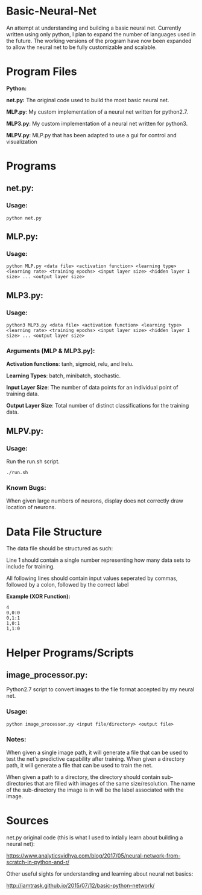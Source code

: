 # Basic-Neural-Net
An attempt at understanding and building a basic neural net. Currently written using only python, I plan to expand the number of languages used in the future. The working versions of the program have now been expanded to allow the neural net to be fully customizable and scalable.

# Program Files
**Python:**

**net.py:** The original code used to build the most basic neural net.

**MLP.py**: My custom implementation of a neural net written for python2.7.

**MLP3.py**: My custom implementation of a neural net written for python3.

**MLPV.py**: MLP.py that has been adapted to use a gui for control and visualization

# Programs
## net.py:
### Usage:
	python net.py

## MLP.py:
### Usage:
	python MLP.py <data file> <activation function> <learning type> <learning rate> <training epochs> <input layer size> <hidden layer 1 size> ... <output layer size>

## MLP3.py:
### Usage:
	python3 MLP3.py <data file> <activation function> <learning type> <learning rate> <training epochs> <input layer size> <hidden layer 1 size> ... <output layer size>

### Arguments (MLP & MLP3.py):
**Activation functions**: tanh, sigmoid, relu, and lrelu.

**Learning Types**: batch, minibatch, stochastic.

**Input Layer Size**: The number of data points for an individual point of training data.

**Output Layer Size**: Total number of distinct classifications for the training data.

## MLPV.py:
### Usage:
Run the run.sh script.
	
	./run.sh

### Known Bugs:

When given large numbers of neurons, display does not correctly draw location of neurons.

# Data File Structure
The data file should be structured as such:

Line 1 should contain a single number representing how many data sets to include for training.

All following lines should contain input values seperated by commas, followed by a colon, followed by the correct label

**Example (XOR Function):**
	
	4
	0,0:0
	0,1:1
	1,0:1
	1,1:0

# Helper Programs/Scripts
## image_processor.py:
Python2.7 script to convert images to the file format accepted by my neural net.

### Usage:
	python image_processor.py <input file/directory> <output file>

### Notes:
When given a single image path, it will generate a file that can be used to test the net's predictive capability after training. When given a directory path, it will generate a file that can be used to train the net.

When given a path to a directory, the directory should contain sub-directories that are filled with images of the same size/resolution. The name of the sub-directory the image is in will be the label associated with the image.

# Sources
net.py original code (this is what I used to intially learn about building a neural net): 

https://www.analyticsvidhya.com/blog/2017/05/neural-network-from-scratch-in-python-and-r/

Other useful sights for understanding and learning about neural net basics:

http://iamtrask.github.io/2015/07/12/basic-python-network/
